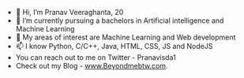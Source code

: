 - 👋 Hi, I’m Pranav Veeraghanta, 20
- 👀 I’m currently pursuing a bachelors in Artificial intelligence and Machine Learning
- 🌱 My areas of interest are Machine Learning and Web development
- 📫 I know Python, C/C++, Java, HTML, CSS, JS and NodeJS
- You can reach out to me on Twitter - Pranavisda1
- Check out my Blog - www.Beyondmebtw.com.
<!---
pranav1211/pranav1211 is a ✨ special ✨ repository because its `README.md` (this file) appears on your GitHub profile.
You can click the Preview link to take a look at your changes.
--->
